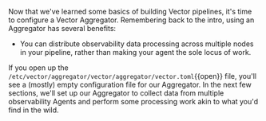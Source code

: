 Now that we've learned some basics of building Vector pipelines, it's time to configure a Vector
Aggregator. Remembering back to the intro, using an Aggregator has several benefits:

* You can distribute observability data processing across multiple nodes in your pipeline, rather
  than making your agent the sole locus of work.

If you open up the
`/etc/vector/aggregator/vector/aggregator/vector.toml`{{open}} file, you'll see
a (mostly) empty configuration file for our Aggregator. In the next few sections, we'll set up our
Aggregator to collect data from multiple observability Agents and perform some processing work akin
to what you'd find in the wild.

[compose]: https://docs.docker.com/compose
[datadog]: https://docs.datadoghq.com/agent
[node_exporter]: https://github.com/prometheus/node_exporter
[prometheus]: https://prometheus.io